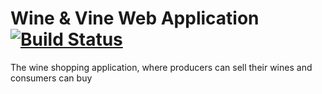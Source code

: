 # Wine & Vine Web Application [![Build Status](https://travis-ci.org/RafaelMLMacedo/wine-and-vine.svg?branch=master)](https://travis-ci.org/RafaelMLMacedo/wine-and-vine)
The wine shopping application, where producers can sell their wines and consumers can buy
